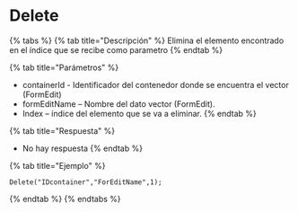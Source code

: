 # Delete

{% tabs %}
{% tab title="Descripción" %}
Elimina el elemento encontrado en el índice que se recibe como parametro
{% endtab %}

{% tab title="Parámetros" %}
* containerId - Identificador del contenedor donde se encuentra el vector (FormEdit)
* formEditName – Nombre del dato vector (FormEdit).
* Index – índice del elemento que se va a eliminar.
{% endtab %}

{% tab title="Respuesta" %}
* No hay respuesta
{% endtab %}

{% tab title="Ejemplo" %}
```
Delete("IDcontainer","ForEditName",1);
```
{% endtab %}
{% endtabs %}
